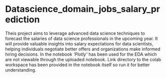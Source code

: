 # Datascience_domain_jobs_salary_prediction
Theis project aims to leverage advanced data science techniques to forecast the salaries of data science professionals in the upcoming year. It will provide valuable insights into salary expectations for data scientists, helping individuals negotiate better offers and organizations make informed hiring decisions.
In the notebook *'Plotly'* has been used for the EDA which are not viewable through the uploaded notebook. Link directory to the colab workspace has been provided in the notebook itself so run it for better understanding.
